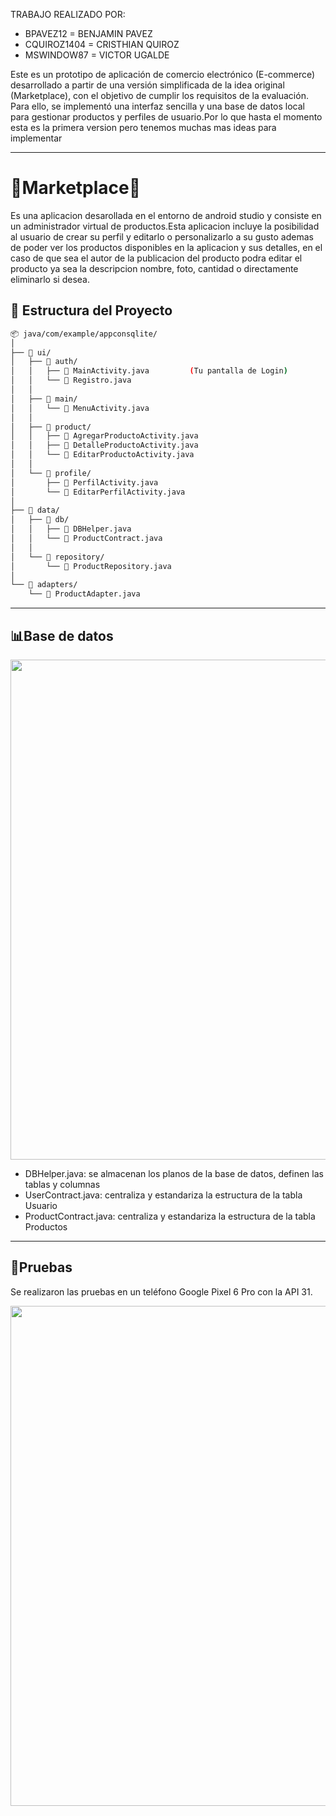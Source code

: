 TRABAJO REALIZADO POR: 
- BPAVEZ12 = BENJAMIN PAVEZ
- CQUIROZ1404 = CRISTHIAN QUIROZ
- MSWINDOW87 = VICTOR UGALDE

Este es un prototipo de aplicación de comercio electrónico (E-commerce) desarrollado a partir de una versión simplificada de la idea original (Marketplace), con el objetivo de cumplir los requisitos de la evaluación. Para ello, se implementó una interfaz sencilla y una base de datos local para gestionar productos y perfiles de usuario.Por lo que hasta el momento esta es la primera version pero tenemos muchas mas ideas para implementar


-----------------------------------------------------------------------------------------------------------------------------------------------------------------------------------------------------------------------
# :shopping_cart:Marketplace:shopping_cart: 
Es una aplicacion desarollada en el entorno de android studio y consiste en un administrador virtual de productos.Esta aplicacion incluye la posibilidad al usuario de crear su perfil y editarlo o personalizarlo a su gusto ademas de poder ver los productos disponibles en la aplicacion y sus detalles,  en el caso de que sea el autor de la publicacion del producto podra editar el producto ya sea la descripcion nombre, foto, cantidad o directamente eliminarlo si desea.

## 📁 Estructura del Proyecto

```bash
📦 java/com/example/appconsqlite/
│
├── 📂 ui/
│   ├── 📂 auth/
│   │   ├── 🧩 MainActivity.java         (Tu pantalla de Login)
│   │   └── 🧩 Registro.java
│   │
│   ├── 📂 main/
│   │   └── 🧩 MenuActivity.java
│   │
│   ├── 📂 product/
│   │   ├── 🧩 AgregarProductoActivity.java
│   │   ├── 🧩 DetalleProductoActivity.java
│   │   └── 🧩 EditarProductoActivity.java
│   │
│   └── 📂 profile/
│       ├── 🧩 PerfilActivity.java
│       └── 🧩 EditarPerfilActivity.java
│
├── 📂 data/
│   ├── 📂 db/
│   │   ├── 🧩 DBHelper.java
│   │   └── 🧩 ProductContract.java
│   │
│   └── 📂 repository/
│       └── 🧩 ProductRepository.java
│
└── 📂 adapters/
    └── 🧩 ProductAdapter.java
```
---------------------------------------------------------------------------------------------

## 📊Base de datos

<img src="https://media.discordapp.net/attachments/678413432877482007/1429656662742007929/image.png?ex=68f6ef06&is=68f59d86&hm=62e281e1ac45b2a2b653f3cec7357236065db2151daa303775eb11a820fd7758&=&format=webp&quality=lossless&width=950&height=411" width="800"/>

- DBHelper.java: se almacenan los planos de la base de datos, definen las tablas y columnas
- UserContract.java: centraliza y estandariza la estructura de la tabla Usuario
- ProductContract.java: centraliza y estandariza la estructura de la tabla Productos
---------------------------------------------------------------------------------------------
## 🧪Pruebas
Se realizaron las pruebas en un teléfono Google Pixel 6 Pro con la API 31.

<img src="https://i.blogs.es/1a2f94/google-pixel-6-pro_1/840_560.jpg" width="800"/>
